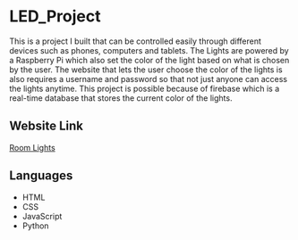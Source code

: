 # LED_Project

This is a project I built that can be controlled easily through different devices such as phones, computers and tablets. The Lights are powered by a Raspberry Pi which also set the color of the light based on what is chosen by the user. The website that lets the user choose the color of the lights is also requires a username and password so that not just anyone can access the lights anytime. This project is possible because of firebase which is a real-time database that stores the current color of the lights.

## Website Link
[Room Lights](https://lp-color-picker.netlify.app/)

## Languages
* HTML
* CSS
* JavaScript
* Python

